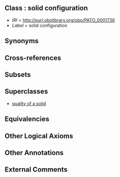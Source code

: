 
## Class : solid configuration

 * *IRI* = http://purl.obolibrary.org/obo/PATO_0001736
 * *Label* = solid configuration

## Synonyms


## Cross-references


## Subsets


## Superclasses

 * [quality of a solid](../../PATO/46/PATO_0001546.md)

## Equivalencies


## Other Logical Axioms


## Other Annotations


## External Comments

